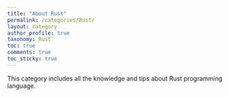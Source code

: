 ```yaml
---
title: "About Rust"
permalink: /categories/Rust/
layout: category
author_profile: true
taxonomy: Rust
toc: true
comments: true
toc_sticky: true
---
```


This category includes all the knowledge and tips about Rust programming language.